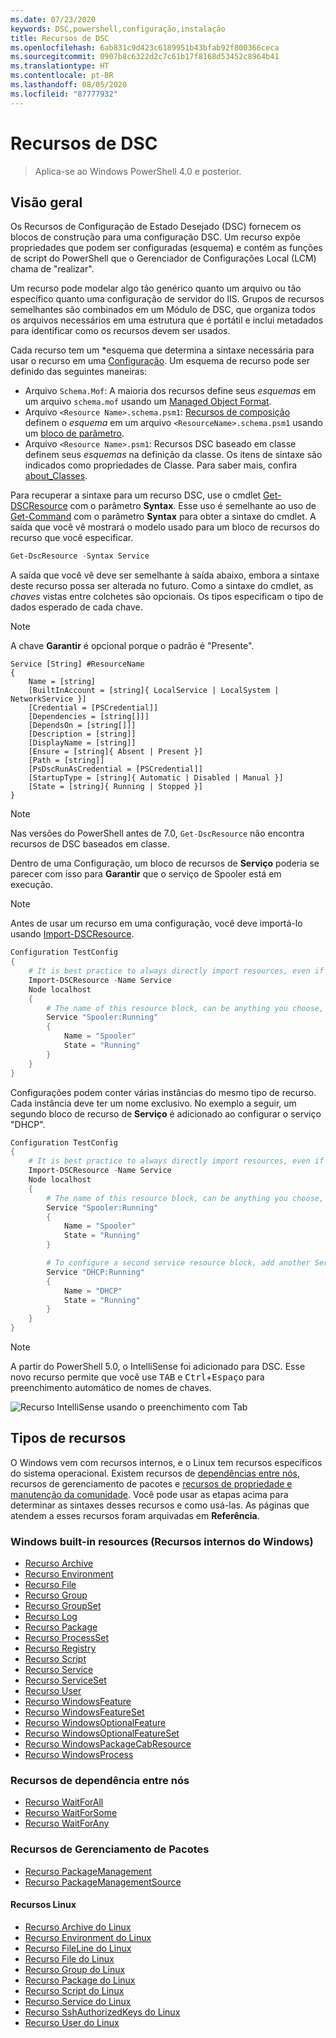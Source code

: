 ```yaml
---
ms.date: 07/23/2020
keywords: DSC,powershell,configuração,instalação
title: Recursos de DSC
ms.openlocfilehash: 6ab831c9d423c6189951b43bfab92f800366ceca
ms.sourcegitcommit: 0907b8c6322d2c7c61b17f8168d53452c8964b41
ms.translationtype: HT
ms.contentlocale: pt-BR
ms.lasthandoff: 08/05/2020
ms.locfileid: "87777932"
---
```

# <a name="dsc-resources"></a>Recursos de DSC

> Aplica-se ao Windows PowerShell 4.0 e posterior.

## <a name="overview"></a>Visão geral

Os Recursos de Configuração de Estado Desejado (DSC) fornecem os blocos de construção para uma configuração DSC. Um recurso expõe propriedades que podem ser configuradas (esquema) e contém as funções de script do PowerShell que o Gerenciador de Configurações Local (LCM) chama de "realizar".

Um recurso pode modelar algo tão genérico quanto um arquivo ou tão específico quanto uma configuração de servidor do IIS. Grupos de recursos semelhantes são combinados em um Módulo de DSC, que organiza todos os arquivos necessários em uma estrutura que é portátil e inclui metadados para identificar como os recursos devem ser usados.

Cada recurso tem um *esquema que determina a sintaxe necessária para usar o recurso em uma [Configuração](../configurations/configurations.md).
Um esquema de recurso pode ser definido das seguintes maneiras:

- Arquivo `Schema.Mof`: A maioria dos recursos define seus _esquemas_ em um arquivo `schema.mof` usando um [Managed Object Format](/windows/desktop/wmisdk/managed-object-format--mof-).
- Arquivo `<Resource Name>.schema.psm1`: [Recursos de composição](../configurations/compositeConfigs.md) definem o _esquema_ em um arquivo `<ResourceName>.schema.psm1` usando um [bloco de parâmetro](/powershell/module/microsoft.powershell.core/about/about_functions?view=powershell-6#functions-with-parameters).
- Arquivo `<Resource Name>.psm1`: Recursos DSC baseado em classe definem seus _esquemas_ na definição da classe. Os itens de sintaxe são indicados como propriedades de Classe. Para saber mais, confira [about_Classes](/powershell/module/psdesiredstateconfiguration/about/about_classes_and_dsc).

Para recuperar a sintaxe para um recurso DSC, use o cmdlet [Get-DSCResource](/powershell/module/PSDesiredStateConfiguration/Get-DscResource) com o parâmetro **Syntax**. Esse uso é semelhante ao uso de [Get-Command](/powershell/module/microsoft.powershell.core/get-command) com o parâmetro **Syntax** para obter a sintaxe do cmdlet. A saída que você vê mostrará o modelo usado para um bloco de recursos do recurso que você especificar.

```powershell
Get-DscResource -Syntax Service
```

A saída que você vê deve ser semelhante à saída abaixo, embora a sintaxe deste recurso possa ser alterada no futuro. Como a sintaxe do cmdlet, as _chaves_ vistas entre colchetes são opcionais. Os tipos especificam o tipo de dados esperado de cada chave.

> [!NOTE]
> A chave **Garantir** é opcional porque o padrão é "Presente".

```output
Service [String] #ResourceName
{
    Name = [string]
    [BuiltInAccount = [string]{ LocalService | LocalSystem | NetworkService }]
    [Credential = [PSCredential]]
    [Dependencies = [string[]]]
    [DependsOn = [string[]]]
    [Description = [string]]
    [DisplayName = [string]]
    [Ensure = [string]{ Absent | Present }]
    [Path = [string]]
    [PsDscRunAsCredential = [PSCredential]]
    [StartupType = [string]{ Automatic | Disabled | Manual }]
    [State = [string]{ Running | Stopped }]
}
```

> [!NOTE]
> Nas versões do PowerShell antes de 7.0, `Get-DscResource` não encontra recursos de DSC baseados em classe.

Dentro de uma Configuração, um bloco de recursos de **Serviço** poderia se parecer com isso para **Garantir** que o serviço de Spooler está em execução.

> [!NOTE]
> Antes de usar um recurso em uma configuração, você deve importá-lo usando [Import-DSCResource](../configurations/import-dscresource.md).

```powershell
Configuration TestConfig
{
    # It is best practice to always directly import resources, even if the resource is a built-in resource.
    Import-DSCResource -Name Service
    Node localhost
    {
        # The name of this resource block, can be anything you choose, as long as it is of type [String] as indicated by the schema.
        Service "Spooler:Running"
        {
            Name = "Spooler"
            State = "Running"
        }
    }
}
```

Configurações podem conter várias instâncias do mesmo tipo de recurso. Cada instância deve ter um nome exclusivo. No exemplo a seguir, um segundo bloco de recurso de **Serviço** é adicionado ao configurar o serviço "DHCP".

```powershell
Configuration TestConfig
{
    # It is best practice to always directly import resources, even if the resource is a built-in resource.
    Import-DSCResource -Name Service
    Node localhost
    {
        # The name of this resource block, can be anything you choose, as long as it is of type [String] as indicated by the schema.
        Service "Spooler:Running"
        {
            Name = "Spooler"
            State = "Running"
        }

        # To configure a second service resource block, add another Service resource block and use a unique name.
        Service "DHCP:Running"
        {
            Name = "DHCP"
            State = "Running"
        }
    }
}
```

> [!NOTE]
> A partir do PowerShell 5.0, o IntelliSense foi adicionado para DSC. Esse novo recurso permite que você use <kbd>TAB</kbd> e <kbd>Ctrl</kbd>+<kbd>Espaço</kbd> para preenchimento automático de nomes de chaves.

![Recurso IntelliSense usando o preenchimento com Tab](media/resources/resource-tabcompletion.png)

## <a name="types-of-resources"></a>Tipos de recursos

O Windows vem com recursos internos, e o Linux tem recursos específicos do sistema operacional. Existem recursos de [dependências entre nós](../configurations/crossNodeDependencies.md), recursos de gerenciamento de pacotes e [recursos de propriedade e manutenção da comunidade](https://github.com/dsccommunity). Você pode usar as etapas acima para determinar as sintaxes desses recursos e como usá-las. As páginas que atendem a esses recursos foram arquivadas em **Referência**.

### <a name="windows-built-in-resources"></a>Windows built-in resources (Recursos internos do Windows)

- [Recurso Archive](../reference/resources/windows/archiveResource.md)
- [Recurso Environment](../reference/resources/windows/environmentResource.md)
- [Recurso File](../reference/resources/windows/fileResource.md)
- [Recurso Group](../reference/resources/windows/groupResource.md)
- [Recurso GroupSet](../reference/resources/windows/groupSetResource.md)
- [Recurso Log](../reference/resources/windows/logResource.md)
- [Recurso Package](../reference/resources/windows/packageResource.md)
- [Recurso ProcessSet](../reference/resources/windows/ProcessSetResource.md)
- [Recurso Registry](../reference/resources/windows/registryResource.md)
- [Recurso Script](../reference/resources/windows/scriptResource.md)
- [Recurso Service](../reference/resources/windows/serviceResource.md)
- [Recurso ServiceSet](../reference/resources/windows/serviceSetResource.md)
- [Recurso User](../reference/resources/windows/userResource.md)
- [Recurso WindowsFeature](../reference/resources/windows/windowsFeatureResource.md)
- [Recurso WindowsFeatureSet](../reference/resources/windows/windowsFeatureSetResource.md)
- [Recurso WindowsOptionalFeature](../reference/resources/windows/windowsOptionalFeatureResource.md)
- [Recurso WindowsOptionalFeatureSet](../reference/resources/windows/windowsOptionalFeatureSetResource.md)
- [Recurso WindowsPackageCabResource](../reference/resources/windows/windowsPackageCabResource.md)
- [Recurso WindowsProcess](../reference/resources/windows/windowsProcessResource.md)

### <a name="cross-node-dependency-resources"></a>Recursos de dependência entre nós

- [Recurso WaitForAll](../reference/resources/windows/waitForAllResource.md)
- [Recurso WaitForSome](../reference/resources/windows/waitForSomeResource.md)
- [Recurso WaitForAny](../reference/resources/windows/waitForAnyResource.md)

### <a name="package-management-resources"></a>Recursos de Gerenciamento de Pacotes

- [Recurso PackageManagement](../reference/resources/packagemanagement/PackageManagementDscResource.md)
- [Recurso PackageManagementSource](../reference/resources/packagemanagement/PackageManagementSourceDscResource.md)

#### <a name="linux-resources"></a>Recursos Linux

- [Recurso Archive do Linux](../reference/resources/linux/lnxArchiveResource.md)
- [Recurso Environment do Linux](../reference/resources/linux/lnxEnvironmentResource.md)
- [Recurso FileLine do Linux](../reference/resources/linux/lnxFileLineResource.md)
- [Recurso File do Linux](../reference/resources/linux/lnxFileResource.md)
- [Recurso Group do Linux](../reference/resources/linux/lnxGroupResource.md)
- [Recurso Package do Linux](../reference/resources/linux/lnxPackageResource.md)
- [Recurso Script do Linux](../reference/resources/linux/lnxScriptResource.md)
- [Recurso Service do Linux](../reference/resources/linux/lnxServiceResource.md)
- [Recurso SshAuthorizedKeys do Linux](../reference/resources/linux/lnxSshAuthorizedKeysResource.md)
- [Recurso User do Linux](../reference/resources/linux/lnxUserResource.md)
